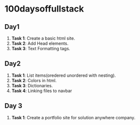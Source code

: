 # 100daysoffullstack

## Day1
1. **Task 1**: Create a basic html site.
2. **Task 2**: Add Head elements.
3. **Task 3**: Text Formatting tags.

## Day2
1. **Task 1**: List items(oredered unordered with nesting).
2. **Task 2**: Colors in html.
3. **Task 3**: Dictionaries.
4. **Task 4**: Linking files to navbar

## Day 3
1. **Task 1**: Create a portfolio site for solution anywhere company.